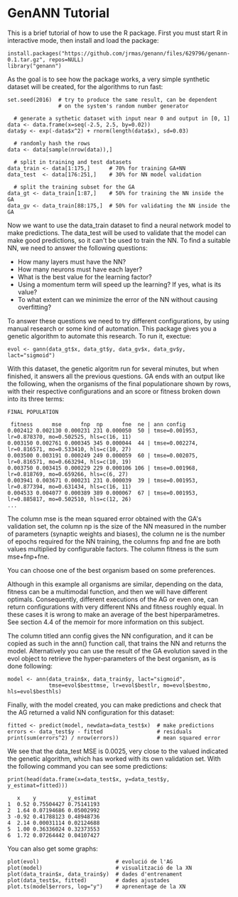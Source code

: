 
# GenANN Tutorial

This is a brief tutorial of how to use the R package. First you must start R in interactive mode,
then install and load the package:

```
install.packages("https://github.com/jrmas/genann/files/629796/genann-0.1.tar.gz", repos=NULL)
library("genann")
```

As the goal is to see how the package works, a very simple synthetic dataset will be created, for
the algorithms to run fast:

```
set.seed(2016)  # try to produce the same result, can be dependent
                # on the system's random number generator

  # generate a sythetic dataset with input near 0 and output in [0, 1]
data <- data.frame(x=seq(-2.5, 2.5, by=0.02))
data$y <- exp(-data$x^2) + rnorm(length(data$x), sd=0.03)

  # randomly hash the rows
data <- data[sample(nrow(data)),]

  # split in training and test datasets
data_train <- data[1:175,]      # 70% for training GA+NN
data_test  <- data[176:251,]    # 30% for NN model validation

  # split the training subset for the GA
data_gt <- data_train[1:87,]    # 50% for training the NN inside the GA
data_gv <- data_train[88:175,]  # 50% for validating the NN inside the GA
```

Now we want to use the data_train dataset to find a neural network model to make predictions.
The data_test will be used to validate that the model can make good predictions, so it can't be
used to train the NN. To find a suitable NN, we need to answer the following questions:

* How many layers must have the NN?
* How many neurons must have each layer?
* What is the best value for the learning factor?
* Using a momentum term will speed up the learning? If yes, what is its value?
* To what extent can we minimize the error of the NN without causing overfitting?

To answer these questions we need to try different configurations, by using manual research or some
kind of automation. This package gives you a genetic algorithm to automate this research.
To run it, exectue:

```
evol <- gann(data_gt$x, data_gt$y, data_gv$x, data_gv$y, lact="sigmoid")
```

With this dataset, the genetic algoritm run for several minutes, but when finished, it answers all
the previous questions. GA ends with an output like the following, when the organisms of the final
populationare shown by rows, with their respective configurations and an score or fitness broken
down into its three terms:

```
FINAL POPULATION

 fitness      mse      fnp  np      fne  ne | ann config
0.002412 0.002130 0.000231 231 0.000050  50 | tmse=0.001953, lr=0.878370, mo=0.502525, hls=c(16, 11)
0.003150 0.002761 0.000345 345 0.000044  44 | tmse=0.002274, lr=0.816571, mo=0.533410, hls=c(10, 27)
0.003500 0.003191 0.000249 249 0.000059  60 | tmse=0.002075, lr=0.816571, mo=0.663294, hls=c(10, 19)
0.003750 0.003415 0.000229 229 0.000106 106 | tmse=0.001968, lr=0.818769, mo=0.659266, hls=c(6, 27)
0.003941 0.003671 0.000231 231 0.000039  39 | tmse=0.001953, lr=0.877394, mo=0.631434, hls=c(16, 11)
0.004533 0.004077 0.000389 389 0.000067  67 | tmse=0.001953, lr=0.885817, mo=0.502510, hls=c(12, 26)
...
```

The column mse is the mean squared error obtained with the GA's validation set, the column np is
the size of the NN measured in the number of parameters (synaptic weights and biases), the column
ne is the number of epochs required for the NN training, the columns fnp and fne are both values
multiplied by configurable factors. The column fitness is the sum mse+fnp+fne.

You can choose one of the best organism based on some preferences. 

Although in this example all organisms are similar, depending on the data, fitness can be a
multimodal function, and then we will have different optimals. Consequently, different executions
of the AG or even one, can return configurations with very different NNs and fitness roughly equal.
In these cases it is wrong to make an average of the best hiperparàmetres. See section 4.4
of the memoir for more information on this subject.

The column titled ann config gives the NN configuration, and it can be copied as such in the ann()
function call, that trains the NN and returns the model. Alternatively you can use the result of
the GA evolution saved in the evol object to retrieve the hyper-parameters of the best organism, as
is done following:

```
model <- ann(data_train$x, data_train$y, lact="sigmoid",
             tmse=evol$besttmse, lr=evol$bestlr, mo=evol$bestmo, hls=evol$besthls)
```

Finally, with the model created, you can make predictions and check that the AG returned a valid
NN configuration for this dataset:

```
fitted <- predict(model, newdata=data_test$x)  # make predictions
errors <- data_test$y - fitted                 # residuals
print(sum(errors^2) / nrow(errors))            # mean squared error
```

We see that the data_test MSE is 0.0025, very close to the valued indicated the genetic algorithm,
which has worked with its own validation set. With the following command you can see some
predictions:

```
print(head(data.frame(x=data_test$x, y=data_test$y, y_estimat=fitted)))

   x    y          y_estimat
1  0.52 0.75504427 0.75141193
2  1.64 0.07194686 0.05002992
3 -0.92 0.41788123 0.48948736
4  2.14 0.00031114 0.02124688
5  1.00 0.36336024 0.32373553
6  1.72 0.07264442 0.04107427
```

You can also get some graphs:

```
plot(evol)                        # evolució de l'AG
plot(model)                       # visualització de la XN
plot(data_train$x, data_train$y)  # dades d'entrenament
plot(data_test$x, fitted)         # dades ajustades
plot.ts(model$errors, log="y")    # aprenentage de la XN
```
